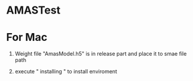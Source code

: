# AMASTest

# For Mac

1. Weight file  "AmasModel.h5" is in release part and place it to smae file path

2. execute " installing " to install enviroment



